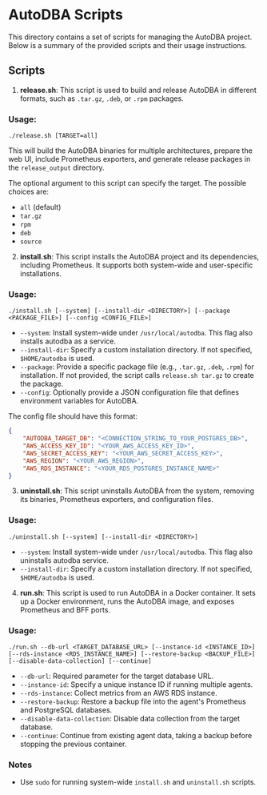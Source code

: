
# AutoDBA Scripts

This directory contains a set of scripts for managing the AutoDBA project. Below is a summary of the provided scripts and their usage instructions.

## Scripts

1. **release.sh**: This script is used to build and release AutoDBA in different formats, such as `.tar.gz`, `.deb`, or `.rpm` packages.

### Usage:
```
./release.sh [TARGET=all]
```
This will build the AutoDBA binaries for multiple architectures, prepare the web UI, include Prometheus exporters, and generate release packages in the `release_output` directory.

The optional argument to this script can specify the target. The possible choices are:
 - `all` (default)
 - `tar.gz`
 - `rpm`
 - `deb`
 - `source`

2. **install.sh**: This script installs the AutoDBA project and its dependencies, including Prometheus. It supports both system-wide and user-specific installations.

### Usage:
```
./install.sh [--system] [--install-dir <DIRECTORY>] [--package <PACKAGE_FILE>] [--config <CONFIG_FILE>]
```
- `--system`: Install system-wide under `/usr/local/autodba`. This flag also installs autodba as a service.
- `--install-dir`: Specify a custom installation directory. If not specified, `$HOME/autodba` is used.
- `--package`: Provide a specific package file (e.g., `.tar.gz`, `.deb`, `.rpm`) for installation. If not provided, the script calls `release.sh tar.gz` to create the package.
- `--config`: Optionally provide a JSON configuration file that defines environment variables for AutoDBA.

The config file should have this format:
```json
{
    "AUTODBA_TARGET_DB": "<CONNECTION_STRING_TO_YOUR_POSTGRES_DB>",
    "AWS_ACCESS_KEY_ID": "<YOUR_AWS_ACCESS_KEY_ID>",
    "AWS_SECRET_ACCESS_KEY": "<YOUR_AWS_SECRET_ACCESS_KEY>",
    "AWS_REGION": "<YOUR_AWS_REGION>",
    "AWS_RDS_INSTANCE": "<YOUR_RDS_POSTGRES_INSTANCE_NAME>"
}
```

3. **uninstall.sh**: This script uninstalls AutoDBA from the system, removing its binaries, Prometheus exporters, and configuration files.

### Usage:
```
./uninstall.sh [--system] [--install-dir <DIRECTORY>]
```
- `--system`: Install system-wide under `/usr/local/autodba`. This flag also uninstalls autodba service.
- `--install-dir`: Specify a custom installation directory. If not specified, `$HOME/autodba` is used.

4. **run.sh**: This script is used to run AutoDBA in a Docker container. It sets up a Docker environment, runs the AutoDBA image, and exposes Prometheus and BFF ports.

### Usage:
```
./run.sh --db-url <TARGET_DATABASE_URL> [--instance-id <INSTANCE_ID>] [--rds-instance <RDS_INSTANCE_NAME>] [--restore-backup <BACKUP_FILE>] [--disable-data-collection] [--continue]
```
- `--db-url`: Required parameter for the target database URL.
- `--instance-id`: Specify a unique instance ID if running multiple agents.
- `--rds-instance`: Collect metrics from an AWS RDS instance.
- `--restore-backup`: Restore a backup file into the agent's Prometheus and PostgreSQL databases.
- `--disable-data-collection`: Disable data collection from the target database.
- `--continue`: Continue from existing agent data, taking a backup before stopping the previous container.

### Notes
- Use `sudo` for running system-wide `install.sh` and `uninstall.sh` scripts.

